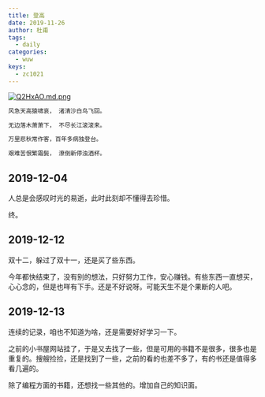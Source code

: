 ```yaml
---
title: 登高
date: 2019-11-26
author: 杜甫
tags:
  - daily
categories:
  - wuw
keys:
  - zc1021
---
```


[![Q2HxAO.md.png](https://s2.ax1x.com/2019/12/14/Q2HxAO.md.png)](https://imgse.com/i/Q2HxAO)

```txt
风急天高猿啸哀， 渚清沙白鸟飞回。

无边落木萧萧下， 不尽长江滚滚来。

万里悲秋常作客，百年多病独登台。

艰难苦恨繁霜鬓， 潦倒新停浊酒杯。
```

## 2019-12-04

人总是会感叹时光的易逝，此时此刻却不懂得去珍惜。

终。

## 2019-12-12

双十二，躲过了双十一，还是买了些东西。

今年都快结束了，没有别的想法，只好努力工作，安心赚钱。有些东西一直想买，心心念的，但是也咩有下手。还是不好说呀。可能天生不是个果断的人吧。

## 2019-12-13

连续的记录，咱也不知道为啥，还是需要好好学习一下。

之前的小书屋网站挂了，于是又去找了一些，但是可用的书籍不是很多，很多也是重复的。搜艘捡捡，还是找到了一些，之前的看的也差不多了，有的书还是值得多看几遍的。

除了编程方面的书籍，还想找一些其他的。增加自己的知识面。